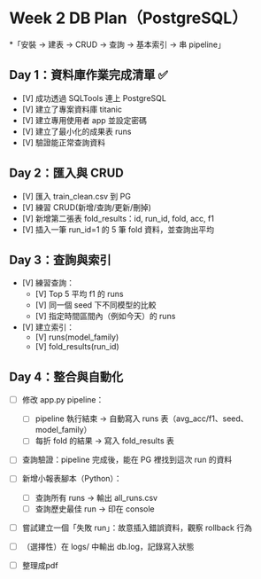 # Week 2 DB Plan（PostgreSQL）
*「安裝 → 建表 → CRUD → 查詢 → 基本索引 → 串 pipeline」

## Day 1：資料庫作業完成清單 ✅
- [V] 成功透過 SQLTools 連上 PostgreSQL
- [V] 建立了專案資料庫 titanic
- [V] 建立專用使用者 app 並設定密碼
- [V] 建立了最小化的成果表 runs
- [V] 驗證能正常查詢資料

## Day 2：匯入與 CRUD
- [V] 匯入 train_clean.csv 到 PG
- [V] 練習 CRUD(新增/查詢/更新/刪掉)
- [V] 新增第二張表 fold_results：id, run_id, fold, acc, f1
- [V] 插入一筆 run_id=1 的 5 筆 fold 資料，並查詢出平均

## Day 3：查詢與索引
- [V] 練習查詢：
  - [V] Top 5 平均 f1 的 runs
  - [V] 同一個 seed 下不同模型的比較
  - [V] 指定時間區間內（例如今天）的 runs
- [V] 建立索引：
  - [V] runs(model_family)
  - [V] fold_results(run_id)

## Day 4：整合與自動化
- [ ] 修改 app.py pipeline：
  - [ ] pipeline 執行結束 → 自動寫入 runs 表（avg_acc/f1、seed、model_family）
  - [ ] 每折 fold 的結果 → 寫入 fold_results 表
- [ ] 查詢驗證：pipeline 完成後，能在 PG 裡找到這次 run 的資料
- [ ] 新增小報表腳本（Python）：
  - [ ] 查詢所有 runs → 輸出 all_runs.csv
  - [ ] 查詢歷史最佳 run → 印在 console
- [ ] 嘗試建立一個「失敗 run」：故意插入錯誤資料，觀察 rollback 行為
- [ ] （選擇性）在 logs/ 中輸出 db.log，記錄寫入狀態

- [ ] 整理成pdf













